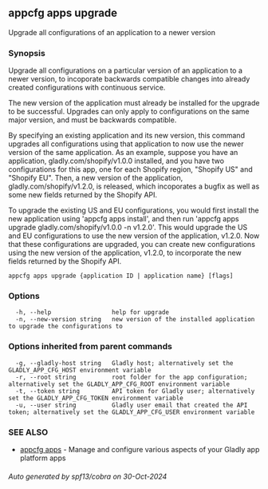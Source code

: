 ## appcfg apps upgrade

Upgrade all configurations of an application to a newer version

### Synopsis


Upgrade all configurations on a particular version of an application to a newer version, to incoporate
backwards compatible changes into already created configurations with continuous service.

The new version of the application must already be installed for the upgrade to be successful.
Upgrades can only apply to configurations on the same major version, and must be backwards compatible.

By specifying an existing application and its new version, this command upgrades all configurations
using that application to now use the newer version of the same application. As an example, 
suppose you have an application, gladly.com/shopify/v1.0.0 installed, and you have two configurations for this app,
one for each Shopify region, "Shopify US" and "Shopify EU". Then, a new version of the application, 
gladly.com/shopify/v1.2.0, is released, which incoporates a bugfix as well as some new fields returned by the Shopify API. 

To upgrade the existing US and EU configurations, you would first install the new application using 'appcfg apps install',
and then run 'appcfg apps upgrade gladly.com/shopify/v1.0.0 -n v1.2.0'. This would upgrade the US and EU configurations
to use the new version of the application, v1.2.0. Now that these configurations are upgraded, you can create new 
configurations using the new version of the application, v1.2.0, to incorporate the new fields returned by the Shopify API.


```
appcfg apps upgrade {application ID | application name} [flags]
```

### Options

```
  -h, --help                 help for upgrade
  -n, --new-version string   new version of the installed application to upgrade the configurations to
```

### Options inherited from parent commands

```
  -g, --gladly-host string   Gladly host; alternatively set the GLADLY_APP_CFG_HOST environment variable
  -r, --root string          root folder for the app configuration; alternatively set the GLADLY_APP_CFG_ROOT environment variable
  -t, --token string         API token for Gladly user; alternatively set the GLADLY_APP_CFG_TOKEN environment variable
  -u, --user string          Gladly user email that created the API token; alternatively set the GLADLY_APP_CFG_USER environment variable
```

### SEE ALSO

* [appcfg apps](appcfg_apps.md)	 - Manage and configure various aspects of your Gladly app platform apps

###### Auto generated by spf13/cobra on 30-Oct-2024
